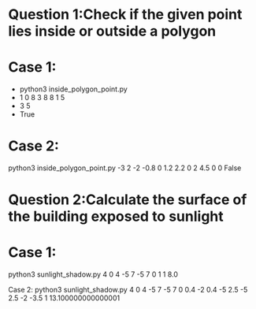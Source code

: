 # Question 1:Check if the given point lies inside or outside a polygon

# Case 1:
* python3 inside_polygon_point.py 
* 1 0 8 3 8 8 1 5
* 3 5
* True

# Case 2:
python3 inside_polygon_point.py 
-3 2 -2 -0.8 0 1.2  2.2 0 2 4.5 
0 0
False


# Question 2:Calculate the surface of the building exposed to sunlight

# Case 1:
python3 sunlight_shadow.py 
4 0 4 -5 7 -5 7 0
1 1
8.0

Case 2:
python3 sunlight_shadow.py 
4 0 4 -5 7 -5 7 0 0.4 -2 0.4 -5 2.5 -5 2.5 -2
-3.5 1
13.100000000000001

